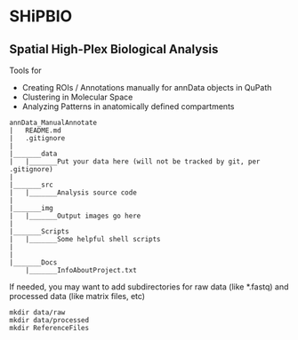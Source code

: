 # SHiPBIO
## Spatial High-Plex Biological Analysis

Tools for 

* Creating ROIs / Annotations manually for annData objects in QuPath
* Clustering in Molecular Space
* Analyzing Patterns in anatomically defined compartments

```
annData_ManualAnnotate
|	README.md
|	.gitignore
|
|_______data
|	|_______Put your data here (will not be tracked by git, per .gitignore)
|	
|_______src
|	|_______Analysis source code
|	
|_______img
|	|_______Output images go here
|
|_______Scripts
|	|_______Some helpful shell scripts
|
|
|_______Docs
	|_______InfoAboutProject.txt

```

If needed, you may want to add subdirectories for raw data (like *.fastq) and processed data (like matrix files, etc)

```
mkdir data/raw
mkdir data/processed
mkdir ReferenceFiles
```
